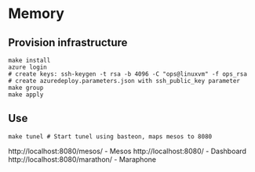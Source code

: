 # Memory

## Provision infrastructure

```
make install
azure login
# create keys: ssh-keygen -t rsa -b 4096 -C "ops@linuxvm" -f ops_rsa
# create azuredeploy.parameters.json with ssh_public_key parameter
make group
make apply
```

## Use

```
make tunel # Start tunel using basteon, maps mesos to 8080
```

http://localhost:8080/mesos/ - Mesos
http://localhost:8080/ - Dashboard
http://localhost:8080/marathon/ - Maraphone
